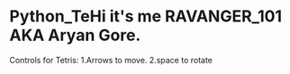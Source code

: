 # Python_TeHi it's me RAVANGER_101 AKA Aryan Gore.

Controls for Tetris:
1.Arrows to move.
2.space to rotate
